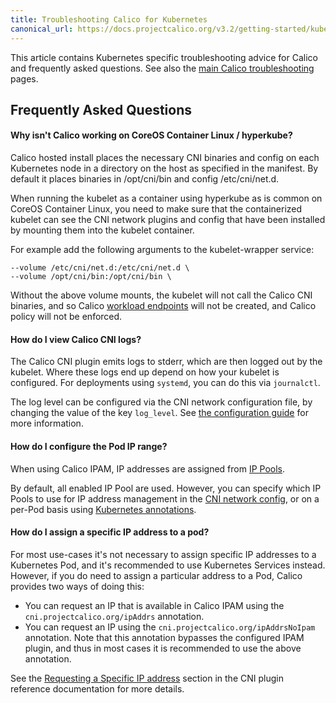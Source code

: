 ```yaml
---
title: Troubleshooting Calico for Kubernetes
canonical_url: https://docs.projectcalico.org/v3.2/getting-started/kubernetes/troubleshooting
---
```


This article contains Kubernetes specific troubleshooting advice for Calico and
frequently asked questions.
See also the [main Calico troubleshooting](../../usage/troubleshooting) pages.

## Frequently Asked Questions

#### Why isn't Calico working on CoreOS Container Linux / hyperkube?

Calico hosted install places the necessary CNI binaries and config on each
Kubernetes node in a directory on the host as specified in the manifest.  By
default it places binaries in /opt/cni/bin and config /etc/cni/net.d.

When running the kubelet as a container using hyperkube as is common on CoreOS Container Linux,
you need to make sure that the containerized kubelet can see the CNI network
plugins and config that have been installed by mounting them into the kubelet container.

For example add the following arguments to the kubelet-wrapper service:

```
--volume /etc/cni/net.d:/etc/cni/net.d \
--volume /opt/cni/bin:/opt/cni/bin \
```

Without the above volume mounts, the kubelet will not call the Calico CNI binaries, and so
Calico [workload endpoints]({{site.baseurl}}/{{page.version}}/reference/calicoctl/resources/workloadendpoint) will
not be created, and Calico policy will not be enforced.

#### How do I view Calico CNI logs?

The Calico CNI plugin emits logs to stderr, which are then logged out by the kubelet.  Where these logs end up
depend on how your kubelet is configured.  For deployments using `systemd`, you can do this via `journalctl`.

The log level can be configured via the CNI network configuration file, by changing the value of the
key `log_level`.  See [the configuration guide]({{site.baseurl}}/{{page.version}}/reference/cni-plugin/configuration) for more information.

#### How do I configure the Pod IP range? 

When using Calico IPAM, IP addresses are assigned from [IP Pools]({{site.baseurl}}/{{page.version}}/reference/calicoctl/resources/ippool).

By default, all enabled IP Pool are used. However, you can specify which IP Pools to use for IP address management in the [CNI network config]({{site.baseurl}}/{{page.version}}/reference/cni-plugin/configuration#ipam),
or on a per-Pod basis using [Kubernetes annotations]({{site.baseurl}}/{{page.version}}/reference/cni-plugin/configuration#ipam-manipulation-with-kubernetes-annotations).

#### How do I assign a specific IP address to a pod? 

For most use-cases it's not necessary to assign specific IP addresses to a Kubernetes Pod, and it's recommended to use Kubernetes Services instead.
However, if you do need to assign a particular address to a Pod, Calico provides two ways of doing this: 

- You can request an IP that is available in Calico IPAM using the `cni.projectcalico.org/ipAddrs` annotation.
- You can request an IP using the `cni.projectcalico.org/ipAddrsNoIpam` annotation. Note that this annotation bypasses the configured IPAM plugin, and thus in most cases it is recommended to use the above annotation. 

See the [Requesting a Specific IP address]({{site.baseurl}}/{{page.version}}/reference/cni-plugin/configuration#requesting-a-specific-ip-address) section in the CNI plugin reference documentation for more details.
